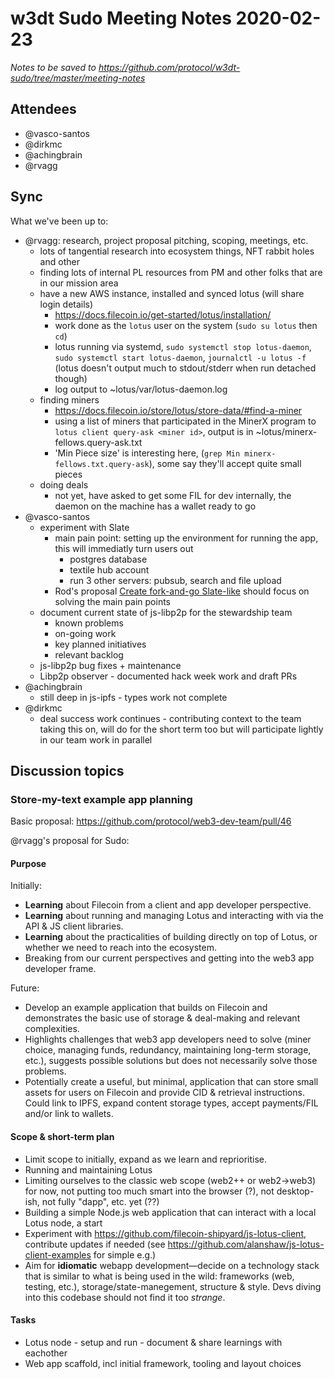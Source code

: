 # w3dt Sudo Meeting Notes 2020-02-23

_Notes to be saved to <https://github.com/protocol/w3dt-sudo/tree/master/meeting-notes>_

## Attendees

 * @vasco-santos
 * @dirkmc
 * @achingbrain
 * @rvagg

## Sync

What we've been up to:

 * @rvagg: research, project proposal pitching, scoping, meetings, etc.
   - lots of tangential research into ecosystem things, NFT rabbit holes and other
   - finding lots of internal PL resources from PM and other folks that are in our mission area
   - have a new AWS instance, installed and synced lotus (will share login details)
       - https://docs.filecoin.io/get-started/lotus/installation/
       - work done as the `lotus` user on the system (`sudo su lotus` then `cd`)
       - lotus running via systemd, `sudo systemctl stop lotus-daemon`, `sudo systemctl start lotus-daemon`, `journalctl -u lotus -f` (lotus doesn't output much to stdout/stderr when run detached though)
       - log output to ~lotus/var/lotus-daemon.log
   - finding miners
       - https://docs.filecoin.io/store/lotus/store-data/#find-a-miner
       - using a list of miners that participated in the MinerX program to `lotus client query-ask <miner id>`, output is in ~lotus/minerx-fellows.query-ask.txt
       - 'Min Piece size' is interesting here, (`grep Min minerx-fellows.txt.query-ask`), some say they'll accept quite small pieces
   - doing deals
       - not yet, have asked to get some FIL for dev internally, the daemon on the machine has a wallet ready to go
 * @vasco-santos
   - experiment with Slate
     - main pain point: setting up the environment for running the app, this will immediatly turn users out
       - postgres database
       - textile hub account
       - run 3 other servers: pubsub, search and file upload
     - Rod's proposal [Create fork-and-go Slate-like](https://github.com/protocol/web3-dev-team/pull/24) should focus on solving the main pain points
   - document current state of js-libp2p for the stewardship team
     - known problems
     - on-going work
     - key planned initiatives
     - relevant backlog
   - js-libp2p bug fixes + maintenance
   - Libp2p observer - documented hack week work and draft PRs
 * @achingbrain
   - still deep in js-ipfs - types work not complete
 * @dirkmc
   - deal success work continues - contributing context to the team taking this on, will do for the short term too but will participate lightly in our team work in parallel

## Discussion topics

### Store-my-text example app planning

Basic proposal: https://github.com/protocol/web3-dev-team/pull/46

@rvagg's proposal for Sudo:

#### Purpose

Initially:

 * **Learning** about Filecoin from a client and app developer perspective.
 * **Learning** about running and managing Lotus and interacting with via the API & JS client libraries.
 * **Learning** about the practicalities of building directly on top of Lotus, or whether we need to reach into the ecosystem.
 * Breaking from our current perspectives and getting into the web3 app developer frame.
 
Future:

 * Develop an example application that builds on Filecoin and demonstrates the basic use of storage & deal-making and relevant complexities.
 * Highlights challenges that web3 app developers need to solve (miner choice, managing funds, redundancy, maintaining long-term storage, etc.), suggests possible solutions but does not necessarily solve those problems.
 * Potentially create a useful, but minimal, application that can store small assets for users on Filecoin and provide CID & retrieval instructions. Could link to IPFS, expand content storage types, accept payments/FIL and/or link to wallets.

#### Scope & short-term plan

 * Limit scope to initially, expand as we learn and reprioritise.
 * Running and maintaining Lotus
 * Limiting ourselves to the classic web scope (web2++ or web2->web3) for now, not putting too much smart into the browser (?), not desktop-ish, not fully "dapp", etc. yet (??)
 * Building a simple Node.js web application that can interact with a local Lotus node, a start
 * Experiment with https://github.com/filecoin-shipyard/js-lotus-client, contribute updates if needed (see https://github.com/alanshaw/js-lotus-client-examples for simple e.g.)
 * Aim for **idiomatic** webapp development—decide on a technology stack that is similar to what is being used in the wild: frameworks (web, testing, etc.), storage/state-manegement, structure & style. Devs diving into this codebase should not find it too _strange_.

#### Tasks

 * Lotus node - setup and run - document & share learnings with eachother
 * Web app scaffold, incl initial framework, tooling and layout choices
    